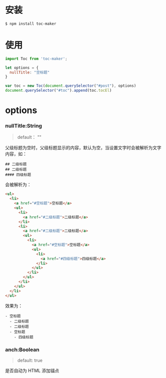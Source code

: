 # 安装

```sh
$ npm install toc-maker
```

# 使用

```js
import Toc from 'toc-maker';

let options = {
  nullTitle: "空标题"
}

var toc = new Toc(document.querySelector("#post"), options)
document.querySelector("#toc").append(toc.tocEl)
```

# options

### nullTitle:String

> default： ""

父级标题为空时，父级标题显示的内容，默认为空，当设置文字时会被解析为文字内容，如：

```
## 二级标题
## 二级标题
#### 四级标题
```

会被解析为：

```html
<ul>
  <li>
    <a href="#空标题">空标题</a>
    <ul>
      <li>
        <a href="#二级标题">二级标题</a>
      </li>
      <li>
        <a href="#二级标题">二级标题</a>
        <ul>
          <li>
            <a href="#空标题">空标题</a>
            <ul>
              <li>
                <a href="#四级标题">四级标题</a>
              </li>
            </ul>
          </li>
        </ul>
      </li>
    </ul>
  </li>
</ul>
```

效果为：

```
- 空标题
  - 二级标题
  - 二级标题
  - 空标题
    - 四级标题
```

### anch:Boolean

> default: true

是否自动为 HTML 添加锚点